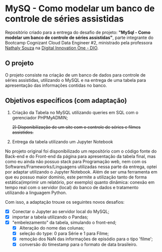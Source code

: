 # MySQ - Como modelar um banco de controle de séries assistidas
Repositório criado para a entrega do desafio de projeto: **"MySql - Como modelar um banco de controle de séries assistidas"**, parte integrante do Bootcamp Cognizant Cloud Data Engineer #2, ministrado pela professora [Nathaly Souza](https://github.com/nathyts/) na [Digital Innovation One - DIO](https://www.dio.me/).

## O projeto
O projeto consiste na criação de um banco de dados para controle de séries assistidas, utilizando o MySQL e na entrega de uma tabela para apresentação das informações contidas no banco.

## Objetivos específicos (com adaptação)

1) Criação da Tabela no MySQL utilizando queries em SQL com o gerenciador PHPMyADMIN;

   ~~2) Disponibilização de um site com o controle de séries e filmes assistidos.~~

2) Entrega da tabela utilizando um Jupyter Notebook

No projeto original foi disponibilizado um repositório com o código fonte do Back-end e do Front-end da página para apresentação da tabela final, mas como eu ainda não possuo stack para Programação web, nem com os Softwares/Frameworks/Linguagens utilizadas nessa parte da entrega, optei por adaptar utilizando o Jupyter Notebook. Além de ser uma ferramenta em que eu possuo maior domínio, este permite a utilização tanto de forma estática(imprimir um relatório, por exemplo) quanto dinâmica: conexão em tempo real com o servidor (local) do banco de dados e tratamento utilizando a linguagem Python.

Com isso, a adaptação trouxe os seguintes novos desafios:
- [x] Conectar o Jupyter ao servidor local do MySQL;
- [x] importar a tabela utilizando o Pandas; 
- [x] "embelezamento" da tabela, simulando o front-end;
    - [x] Alteração do nome das colunas;
    - [x] seleção do type: 0 para Série e 1 para Filme;
    - [x] remoção dos NaN das informações de episódio para o tipo 'filme';
    - [x] conversão do timestamp para o formato de data brasileiro.
